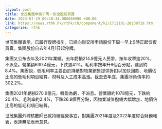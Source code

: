 ```yaml
---
layout: post
title: 世茂集團申請下周一恢復股份買賣
date: 2023-07-29 00:10:34.000000000 +08:00
link: https://news.rthk.hk/rthk/ch/component/k2/1711101-20230729.htm
categories: rthk
---
```


世茂集團表示，已履行復牌指引，已經向聯交所申請股份下周一早上9時正起恢復買賣。集團股份自去年4月1日起停牌。

集團又公布去年及2021年業績。去年虧損214.9億元人民幣，按年收窄逾20%，不派息。營業額630.4億元，下跌逾41%。毛利率按年升6個百分點，達到約8.4%。集團說，低毛利率主要由於持續對物業銷售提供折扣以加快回款、地價佔比高的低毛利項目結算、材料及人工成本高漲。截至去年底，集團淨負債率約302.2%。

集團2021年虧損270.9億元，轉盈為虧，不派息。營業額約1078億元，下跌約20.4%。毛利率約2.4%，下跌26.9個百分點，因物業減值撥備大幅增加、地價佔比高的低毛利項目結算。

世茂集團外聘核數師已就持續經營事宜，對集團2021年度及2022年度綜合財務報表，表達無法表示意見。
